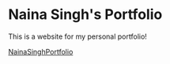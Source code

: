 # Naina Singh's Portfolio
This is a website for my personal portfolio!


[NainaSinghPortfolio](https://n2singh.github.io/nainasinghportfolio/)
